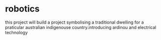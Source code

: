 # robotics
this project will build a project symbolising a traditional dwelling for a praticular australian indigenouse country.introducing ardinou and electrical technology
